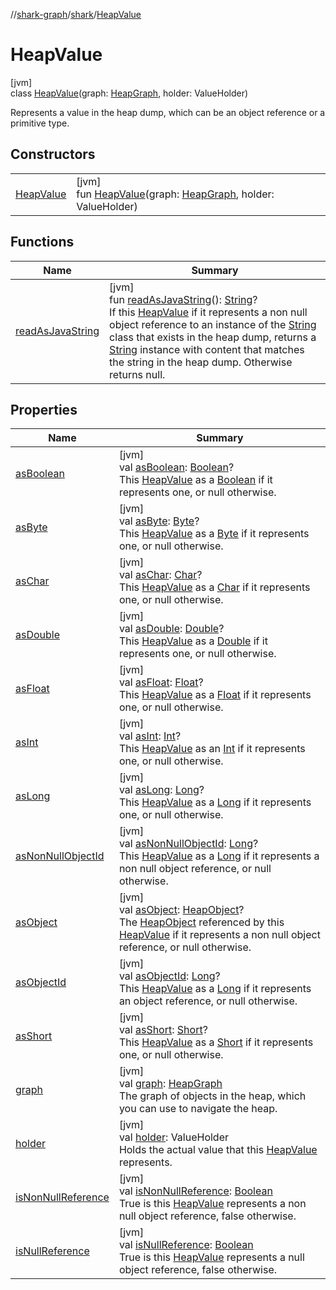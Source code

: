 //[shark-graph](../../../index.md)/[shark](../index.md)/[HeapValue](index.md)

# HeapValue

[jvm]\
class [HeapValue](index.md)(graph: [HeapGraph](../-heap-graph/index.md), holder: ValueHolder)

Represents a value in the heap dump, which can be an object reference or a primitive type.

## Constructors

| | |
|---|---|
| [HeapValue](-heap-value.md) | [jvm]<br>fun [HeapValue](-heap-value.md)(graph: [HeapGraph](../-heap-graph/index.md), holder: ValueHolder) |

## Functions

| Name | Summary |
|---|---|
| [readAsJavaString](read-as-java-string.md) | [jvm]<br>fun [readAsJavaString](read-as-java-string.md)(): [String](https://kotlinlang.org/api/latest/jvm/stdlib/kotlin/-string/index.html)?<br>If this [HeapValue](index.md) if it represents a non null object reference to an instance of the [String](https://kotlinlang.org/api/latest/jvm/stdlib/kotlin/-string/index.html) class that exists in the heap dump, returns a [String](https://kotlinlang.org/api/latest/jvm/stdlib/kotlin/-string/index.html) instance with content that matches the string in the heap dump. Otherwise returns null. |

## Properties

| Name | Summary |
|---|---|
| [asBoolean](as-boolean.md) | [jvm]<br>val [asBoolean](as-boolean.md): [Boolean](https://kotlinlang.org/api/latest/jvm/stdlib/kotlin/-boolean/index.html)?<br>This [HeapValue](index.md) as a [Boolean](https://kotlinlang.org/api/latest/jvm/stdlib/kotlin/-boolean/index.html) if it represents one, or null otherwise. |
| [asByte](as-byte.md) | [jvm]<br>val [asByte](as-byte.md): [Byte](https://kotlinlang.org/api/latest/jvm/stdlib/kotlin/-byte/index.html)?<br>This [HeapValue](index.md) as a [Byte](https://kotlinlang.org/api/latest/jvm/stdlib/kotlin/-byte/index.html) if it represents one, or null otherwise. |
| [asChar](as-char.md) | [jvm]<br>val [asChar](as-char.md): [Char](https://kotlinlang.org/api/latest/jvm/stdlib/kotlin/-char/index.html)?<br>This [HeapValue](index.md) as a [Char](https://kotlinlang.org/api/latest/jvm/stdlib/kotlin/-char/index.html) if it represents one, or null otherwise. |
| [asDouble](as-double.md) | [jvm]<br>val [asDouble](as-double.md): [Double](https://kotlinlang.org/api/latest/jvm/stdlib/kotlin/-double/index.html)?<br>This [HeapValue](index.md) as a [Double](https://kotlinlang.org/api/latest/jvm/stdlib/kotlin/-double/index.html) if it represents one, or null otherwise. |
| [asFloat](as-float.md) | [jvm]<br>val [asFloat](as-float.md): [Float](https://kotlinlang.org/api/latest/jvm/stdlib/kotlin/-float/index.html)?<br>This [HeapValue](index.md) as a [Float](https://kotlinlang.org/api/latest/jvm/stdlib/kotlin/-float/index.html) if it represents one, or null otherwise. |
| [asInt](as-int.md) | [jvm]<br>val [asInt](as-int.md): [Int](https://kotlinlang.org/api/latest/jvm/stdlib/kotlin/-int/index.html)?<br>This [HeapValue](index.md) as an [Int](https://kotlinlang.org/api/latest/jvm/stdlib/kotlin/-int/index.html) if it represents one, or null otherwise. |
| [asLong](as-long.md) | [jvm]<br>val [asLong](as-long.md): [Long](https://kotlinlang.org/api/latest/jvm/stdlib/kotlin/-long/index.html)?<br>This [HeapValue](index.md) as a [Long](https://kotlinlang.org/api/latest/jvm/stdlib/kotlin/-long/index.html) if it represents one, or null otherwise. |
| [asNonNullObjectId](as-non-null-object-id.md) | [jvm]<br>val [asNonNullObjectId](as-non-null-object-id.md): [Long](https://kotlinlang.org/api/latest/jvm/stdlib/kotlin/-long/index.html)?<br>This [HeapValue](index.md) as a [Long](https://kotlinlang.org/api/latest/jvm/stdlib/kotlin/-long/index.html) if it represents a non null object reference, or null otherwise. |
| [asObject](as-object.md) | [jvm]<br>val [asObject](as-object.md): [HeapObject](../-heap-object/index.md)?<br>The [HeapObject](../-heap-object/index.md) referenced by this [HeapValue](index.md) if it represents a non null object reference, or null otherwise. |
| [asObjectId](as-object-id.md) | [jvm]<br>val [asObjectId](as-object-id.md): [Long](https://kotlinlang.org/api/latest/jvm/stdlib/kotlin/-long/index.html)?<br>This [HeapValue](index.md) as a [Long](https://kotlinlang.org/api/latest/jvm/stdlib/kotlin/-long/index.html) if it represents an object reference, or null otherwise. |
| [asShort](as-short.md) | [jvm]<br>val [asShort](as-short.md): [Short](https://kotlinlang.org/api/latest/jvm/stdlib/kotlin/-short/index.html)?<br>This [HeapValue](index.md) as a [Short](https://kotlinlang.org/api/latest/jvm/stdlib/kotlin/-short/index.html) if it represents one, or null otherwise. |
| [graph](graph.md) | [jvm]<br>val [graph](graph.md): [HeapGraph](../-heap-graph/index.md)<br>The graph of objects in the heap, which you can use to navigate the heap. |
| [holder](holder.md) | [jvm]<br>val [holder](holder.md): ValueHolder<br>Holds the actual value that this [HeapValue](index.md) represents. |
| [isNonNullReference](is-non-null-reference.md) | [jvm]<br>val [isNonNullReference](is-non-null-reference.md): [Boolean](https://kotlinlang.org/api/latest/jvm/stdlib/kotlin/-boolean/index.html)<br>True is this [HeapValue](index.md) represents a non null object reference, false otherwise. |
| [isNullReference](is-null-reference.md) | [jvm]<br>val [isNullReference](is-null-reference.md): [Boolean](https://kotlinlang.org/api/latest/jvm/stdlib/kotlin/-boolean/index.html)<br>True is this [HeapValue](index.md) represents a null object reference, false otherwise. |
